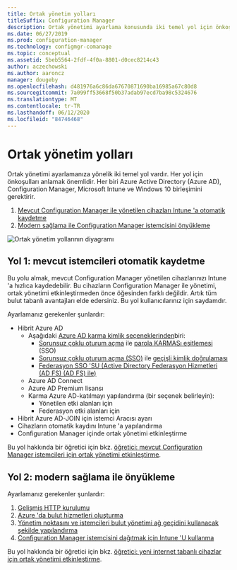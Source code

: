 ```yaml
---
title: Ortak yönetim yolları
titleSuffix: Configuration Manager
description: Ortak yönetimi ayarlama konusunda iki temel yol için önkoşulları anlayın.
ms.date: 06/27/2019
ms.prod: configuration-manager
ms.technology: configmgr-comanage
ms.topic: conceptual
ms.assetid: 5beb5564-2fdf-4f0a-8801-d0cec8214c43
author: aczechowski
ms.author: aaroncz
manager: dougeby
ms.openlocfilehash: d481976a6c86da67670871690ba16985a67c80d8
ms.sourcegitcommit: 7a099ff53668f50b37adab97ecd7ba98c5324676
ms.translationtype: MT
ms.contentlocale: tr-TR
ms.lasthandoff: 06/12/2020
ms.locfileid: "84746468"
---
```

# <a name="paths-to-co-management"></a>Ortak yönetim yolları

Ortak yönetimi ayarlamanıza yönelik iki temel yol vardır. Her yol için önkoşulları anlamak önemlidir. Her biri Azure Active Directory (Azure AD), Configuration Manager, Microsoft Intune ve Windows 10 birleşimini gerektirir. 

1. [Mevcut Configuration Manager ile yönetilen cihazları Intune 'a otomatik kaydetme](#bkmk_path1)  
2. [Modern sağlama ile Configuration Manager istemcisini önyükleme](#bkmk_path2)  

![Ortak yönetim yollarının diyagramı](media/co-management-paths.png)



## <a name="path-1-auto-enroll-existing-clients"></a><a name="bkmk_path1"></a>Yol 1: mevcut istemcileri otomatik kaydetme

Bu yolu almak, mevcut Configuration Manager yönetilen cihazlarınızı Intune 'a hızlıca kaydedebilir. Bu cihazların Configuration Manager ile yönetimi, ortak yönetimi etkinleştirmeden önce öğesinden farklı değildir. Artık tüm bulut tabanlı avantajları elde edersiniz. Bu yol kullanıcılarınız için saydamdır.

Ayarlamanız gerekenler şunlardır:
- Hibrit Azure AD
    - Aşağıdaki [Azure AD karma kimlik seçeneklerinden](https://docs.microsoft.com/azure/active-directory/hybrid/plan-connect-user-signin)biri:  
       - [Sorunsuz çoklu oturum açma](https://docs.microsoft.com/azure/active-directory/hybrid/how-to-connect-sso) ile [parola KARMASı eşitlemesi](https://docs.microsoft.com/azure/active-directory/hybrid/plan-connect-user-signin#password-hash-synchronization) (SSO)
       - [Sorunsuz çoklu oturum açma (SSO)](https://docs.microsoft.com/azure/active-directory/hybrid/how-to-connect-sso) ile [geçişli kimlik doğrulaması](https://docs.microsoft.com/azure/active-directory/hybrid/how-to-connect-pta)
       - [Federasyon SSO 'SU (Active Directory Federasyon Hizmetleri (AD FS) (AD FS) ile)](https://docs.microsoft.com/azure/active-directory/hybrid/plan-connect-user-signin#federation-that-uses-a-new-or-existing-farm-with-ad-fs-in-windows-server-2012-r2)
    - Azure AD Connect
    - Azure AD Premium lisansı
    - Karma Azure AD-katılmayı yapılandırma (bir seçenek belirleyin):
        - Yönetilen etki alanları için
        - Federasyon etki alanları için
- Hibrit Azure AD-JOIN için istemci Aracısı ayarı
- Cihazların otomatik kaydını Intune 'a yapılandırma
- Configuration Manager içinde ortak yönetimi etkinleştirme

Bu yol hakkında bir öğretici için bkz. [öğretici: mevcut Configuration Manager istemcileri için ortak yönetimi etkinleştirme](tutorial-co-manage-clients.md).



## <a name="path-2-bootstrap-with-modern-provisioning"></a><a name="bkmk_path2"></a>Yol 2: modern sağlama ile önyükleme

Ayarlamanız gerekenler şunlardır:

1. [Gelişmiş HTTP kurulumu](../core/plan-design/hierarchy/enhanced-http.md)  
2. [Azure 'da bulut hizmetleri oluşturma](../core/servers/deploy/configure/azure-services-wizard.md)  
3. [Yönetim noktasını ve istemcileri bulut yönetimi ağ geçidini kullanacak şekilde yapılandırma](../core/clients/manage/cmg/setup-cloud-management-gateway.md)  
4. [Configuration Manager istemcisini dağıtmak için Intune 'U kullanma](how-to-prepare-Win10.md)  

Bu yol hakkında bir öğretici için bkz. [öğretici: yeni internet tabanlı cihazlar için ortak yönetimi etkinleştirme](tutorial-co-manage-new-devices.md).

